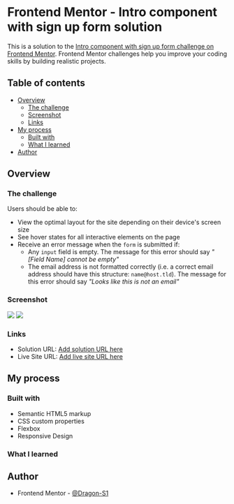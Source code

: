 # Frontend Mentor - Intro component with sign up form solution

This is a solution to the [Intro component with sign up form challenge on Frontend Mentor](https://www.frontendmentor.io/challenges/intro-component-with-signup-form-5cf91bd49edda32581d28fd1). Frontend Mentor challenges help you improve your coding skills by building realistic projects. 

## Table of contents

- [Overview](#overview)
  - [The challenge](#the-challenge)
  - [Screenshot](#screenshot)
  - [Links](#links)
- [My process](#my-process)
  - [Built with](#built-with)
  - [What I learned](#what-i-learned)
- [Author](#author)

## Overview

### The challenge

Users should be able to:

- View the optimal layout for the site depending on their device's screen size
- See hover states for all interactive elements on the page
- Receive an error message when the `form` is submitted if:
  - Any `input` field is empty. The message for this error should say *"[Field Name] cannot be empty"*
  - The email address is not formatted correctly (i.e. a correct email address should have this structure: `name@host.tld`). The message for this error should say *"Looks like this is not an email"*

### Screenshot

![](./images/screenshot-1440.jpg)
![](./images/screenshot-375.jpg)

### Links

- Solution URL: [Add solution URL here](https://your-solution-url.com)
- Live Site URL: [Add live site URL here](https://dragon-s1.github.io/SignUp-Form_Frontend-Mentor/)

## My process

### Built with

- Semantic HTML5 markup
- CSS custom properties
- Flexbox
- Responsive Design

### What I learned



## Author

- Frontend Mentor - [@Dragon-S1](https://www.frontendmentor.io/profile/Dragon-S1)